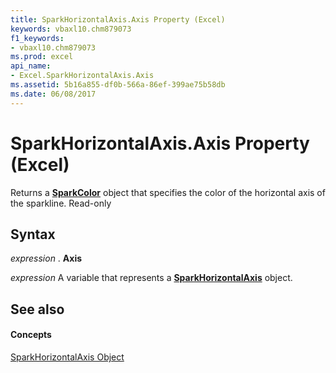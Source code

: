 ```yaml
---
title: SparkHorizontalAxis.Axis Property (Excel)
keywords: vbaxl10.chm879073
f1_keywords:
- vbaxl10.chm879073
ms.prod: excel
api_name:
- Excel.SparkHorizontalAxis.Axis
ms.assetid: 5b16a855-df0b-566a-86ef-399ae75b58db
ms.date: 06/08/2017
---
```



# SparkHorizontalAxis.Axis Property (Excel)

Returns a  **[SparkColor](Excel.SparkColor.md)** object that specifies the color of the horizontal axis of the sparkline. Read-only


## Syntax

 _expression_ . **Axis**

 _expression_ A variable that represents a **[SparkHorizontalAxis](Excel.SparkHorizontalAxis.md)** object.


## See also


#### Concepts


[SparkHorizontalAxis Object](Excel.SparkHorizontalAxis.md)

